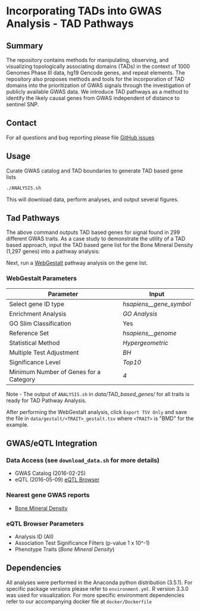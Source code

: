 # Incorporating TADs into GWAS Analysis - TAD Pathways

## Summary

The repository contains methods for manipulating, observing, and visualizing
topologically associating domains (TADs) in the context of 1000 Genomes Phase
III data, hg19 Gencode genes, and repeat elements. The repository also
proposes methods and tools for the incorporation of TAD domains into the
prioritization of GWAS signals through the investigation of publicly available
GWAS data. We introduce TAD pathways as a method to identify the likely causal
genes from GWAS independent of distance to sentinel SNP.

## Contact

For all questions and bug reporting please file
[GitHub issues](https://github.com/greenelab/tad_pathways/issues)

## Usage

Curate GWAS catalog and TAD boundaries to generate TAD based gene lists

```sh
./ANALYSIS.sh
```

This will download data, perform analyses, and output several figures.

## Tad Pathways

The above command outputs TAD based genes for signal found in 299 different GWAS
traits. As a case study to demonstrate the utility of a TAD based approach,
input the TAD based gene list for the Bone Mineral Density (1,297 genes) into a
pathway analysis:

Next, run a
[WebGestalt](http://bioinfo.vanderbilt.edu/webgestalt/ "Pathway Analysis")
pathway analysis on the gene list.

### WebGestalt Parameters

| Parameter | Input |
| --------- | ----- |
| Select gene ID type | *hsapiens__gene_symbol* |
| Enrichment Analysis | *GO Analysis* |
| GO Slim Classification | Yes |
| Reference Set | *hsapiens__genome* |
| Statistical Method | *Hypergeometric* |
| Multiple Test Adjustment | *BH* |
| Significance Level | *Top10* |
| Minimum Number of Genes for a Category | *4*

Note - The output of `ANALYSIS.sh` in *data/TAD_based_genes/* for all traits is
ready for TAD Pathway Analysis.

After performing the WebGestalt analysis, click `Export TSV Only` and save the
file in `data/gestalt/<TRAIT>_gestalt.tsv` where `<TRAIT>` is "BMD" for the example.

## GWAS/eQTL Integration

### Data Access  (see `download_data.sh` for more details)

* GWAS Catalog (2016-02-25)
* eQTL (2016-05-09)
[eQTL Browser](http://www.ncbi.nlm.nih.gov/projects/gap/eqtl/index.cgi "eQTL")

### Nearest gene GWAS reports

* [Bone Mineral Density](http://www.ncbi.nlm.nih.gov/pubmed/22504420 "BMD")

### eQTL Browser Parameters

* Analysis ID (All)
* Association Test Significance Filters (p-value 1 x 10^-1)
* Phenotype Traits  (*Bone Mineral Density*)

## Dependencies

All analyses were performed in the Anaconda python distribution (3.5.1). For
specific package versions please refer to `environment.yml`. R version 3.3.0 was
used for visualization. For more specific environment dependencies refer to our
accompanying docker file at `docker/Dockerfile`

